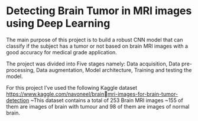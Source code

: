 # Detecting Brain Tumor  in MRI images using Deep Learning
 The main purpose of this project is to build  a robust CNN model that can classify if the  subject has a tumor or not based on brain  MRI images with a good accuracy for  medical grade application.
 
The project was divided into Five stages 
namely: Data acquisition, Data pre-processing, Data augmentation, Model architecture, Training and testing the model.

For this project I’ve used the following Kaggle
dataset https://www.kaggle.com/navoneel/brainmri-images-for-brain-tumor-detection
~This dataset contains a total of 253 Brain MRI images
~155 of them are images of brain with tumour and 98 of 
them are images of normal brain.
